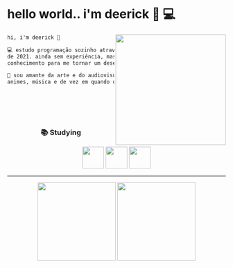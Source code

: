<div align="left">
  <h1>hello world.. i'm deerick 🖖 💻</h1>
  <img align="right" height="254"src="https://i.pinimg.com/originals/71/bf/92/71bf923f5e5ada9e6adb2c6f2068368d.gif">

  
</div align="center">

<div align="left">

```diff
hi, i'm deerick 🖖

💻 estudo programação sozinho através de cursos online desde o final
de 2021. ainda sem experiência, mas sempre aprendendo e buscando
conhecimento para me tornar um desenvolvedor full stack.

🧙‍ sou amante da arte e do audiovisual. gosto de jogos,
animes, música e de vez em quando um café ☕ 👍😎
   
  
  
  
  

```



<div align="center"> 
  
### 📚 Studying

<img  src="https://22fde275-a0f7-493a-9331-c31456c551ee.id.repl.co/img/icons8-javascript.svg" width= 50>
<img  src="https://22fde275-a0f7-493a-9331-c31456c551ee.id.repl.co/img/icons8-html-5.svg" width= 50>
<img  src="https://22fde275-a0f7-493a-9331-c31456c551ee.id.repl.co/img/icons8-css3.svg" width= 50>

<div align="left">

----
     
<div align="center">
     
  <img height="180em" src="https://github-readme-stats.vercel.app/api?username=eccxdee&show_icons=true&theme=dark&include_all_commits=true&count_private=true"/>
  <img height="180em" src="https://github-readme-stats.vercel.app/api/top-langs/?username=eccxdee&layout=compact&langs_count=8&theme=dark"/>

</div>
  


</div>
